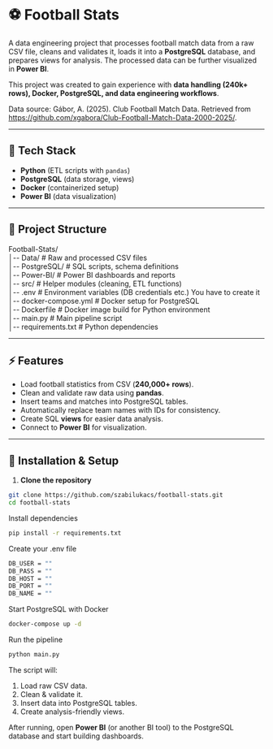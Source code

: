 # ⚽ Football Stats

A data engineering project that processes football match data from a raw CSV file, cleans and validates it, loads it into a **PostgreSQL** database, and prepares views for analysis. The processed data can be further visualized in **Power BI**.  

This project was created to gain experience with **data handling (240k+ rows), Docker, PostgreSQL, and data engineering workflows**.  

Data source: Gábor, A. (2025). Club Football Match Data. Retrieved from https://github.com/xgabora/Club-Football-Match-Data-2000-2025/.

---

## 🚀 Tech Stack
- **Python** (ETL scripts with `pandas`)  
- **PostgreSQL** (data storage, views)  
- **Docker** (containerized setup)  
- **Power BI** (data visualization)  

---



## 📂 Project Structure
Football-Stats/  
│-- Data/ # Raw and processed CSV files  
│-- PostgreSQL/ # SQL scripts, schema definitions  
│-- Power-BI/ # Power BI dashboards and reports  
│-- src/ # Helper modules (cleaning, ETL functions)  
│-- .env # Environment variables (DB credentials etc.) You have to create it  
│-- docker-compose.yml # Docker setup for PostgreSQL  
│-- Dockerfile # Docker image build for Python environment  
│-- main.py # Main pipeline script  
│-- requirements.txt # Python dependencies  

---

## ⚡ Features
- Load football statistics from CSV (**240,000+ rows**).  
- Clean and validate raw data using **pandas**.  
- Insert teams and matches into PostgreSQL tables.  
- Automatically replace team names with IDs for consistency.  
- Create SQL **views** for easier data analysis.  
- Connect to **Power BI** for visualization.  

---

## 🔧 Installation & Setup

1. **Clone the repository**  
```bash
git clone https://github.com/szabilukacs/football-stats.git
cd football-stats
```

Install dependencies
```bash
pip install -r requirements.txt
```

Create your .env file
```bash
DB_USER = ""
DB_PASS = ""
DB_HOST = ""
DB_PORT = ""
DB_NAME = ""
```

Start PostgreSQL with Docker
```bash
docker-compose up -d
```
Run the pipeline
```bash
python main.py
```

The script will:  
1. Load raw CSV data.  
2. Clean & validate it.  
3. Insert data into PostgreSQL tables.  
4. Create analysis-friendly views.  

After running, open **Power BI** (or another BI tool) to the PostgreSQL database and start building dashboards.  



